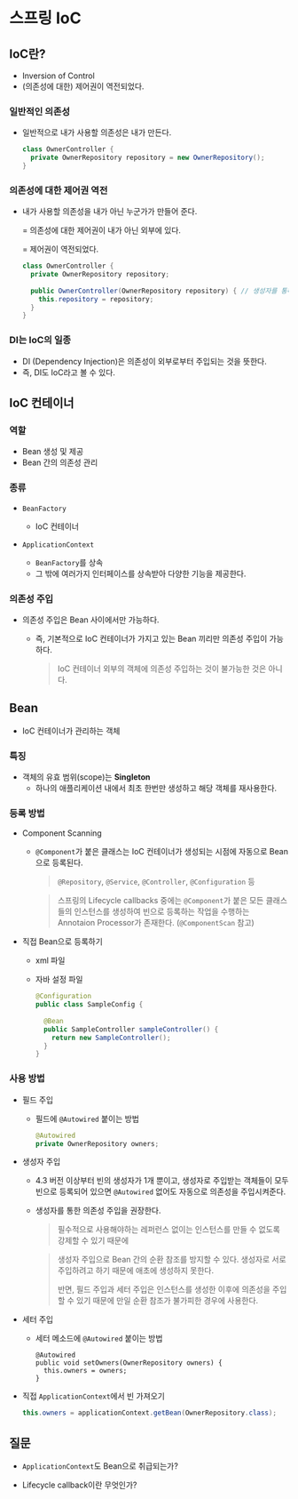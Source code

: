 # 스프링 IoC

## IoC란?

- Inversion of Control
- (의존성에 대한) 제어권이 역전되었다.



### 일반적인 의존성

- 일반적으로 내가 사용할 의존성은 내가 만든다.

  ```java
  class OwnerController {
  	private OwnerRepository repository = new OwnerRepository();
  }
  ```

  

### 의존성에 대한 제어권 역전

- 내가 사용할 의존성을 내가 아닌 누군가가 만들어 준다.

  = 의존성에 대한 제어권이 내가 아닌 외부에 있다.

  = 제어권이 역전되었다.

  ```java
  class OwnerController {
  	private OwnerRepository repository;
    
    public OwnerController(OwnerRepository repository) { // 생성자를 통해 외부에서 의존성이 주입된다.
      this.repository = repository;
    }
  }
  ```

  

### DI는 IoC의 일종

- DI (Dependency Injection)은 의존성이 외부로부터 주입되는 것을 뜻한다.
- 즉, DI도 IoC라고 볼 수 있다.



## IoC 컨테이너

### 역할

- Bean 생성 및 제공
- Bean 간의 의존성 관리



### 종류

- `BeanFactory`
  - IoC 컨테이너

- `ApplicationContext`

  - `BeanFactory`를 상속
  - 그 밖에 여러가지 인터페이스를 상속받아 다양한 기능을 제공한다.

  

### 의존성 주입

- 의존성 주입은 Bean 사이에서만 가능하다.

  - 즉, 기본적으로 IoC 컨테이너가 가지고 있는 Bean 끼리만 의존성 주입이 가능하다.

    > IoC 컨테이너 외부의 객체에 의존성 주입하는 것이 불가능한 것은 아니다.



## Bean   

- IoC 컨테이너가 관리하는 객체



### 특징

- 객체의 유효 범위(scope)는 **Singleton**
  - 하나의 애플리케이션 내에서 최초 한번만 생성하고 해당 객체를 재사용한다.



### 등록 방법

- Component Scanning

  - `@Component`가 붙은 클래스는 IoC 컨테이너가 생성되는 시점에 자동으로 Bean으로 등록된다.

    > `@Repository`, `@Service`, `@Controller`, `@Configuration` 등

    > 스프링의 Lifecycle callbacks 중에는 `@Component`가 붙은 모든 클래스들의 인스턴스를 생성하여 빈으로 등록하는 작업을 수행하는 Annotaion Processor가 존재한다. (`@ComponentScan` 참고)

- 직접 Bean으로 등록하기

  - xml 파일

  - 자바 설정 파일

    ```java
    @Configuration
    public class SampleConfig {
      
      @Bean
      public SampleController sampleController() {
        return new SampleController();
      }
    }
    ```

    

### 사용 방법

- 필드 주입

  - 필드에 `@Autowired` 붙이는 방법

    ```java
    @Autowired
    private OwnerRepository owners;
    ```

    

- 생성자 주입

  - 4.3 버전 이상부터 빈의 생성자가 1개 뿐이고, 생성자로 주입받는 객체들이 모두 빈으로 등록되어 있으면 `@Autowired` 없어도 자동으로 의존성을 주입시켜준다.

  - 생성자를 통한 의존성 주입을 권장한다.

    > 필수적으로 사용해야하는 레퍼런스 없이는 인스턴스를 만들 수 없도록 강제할 수 있기 때문에

    > 생성자 주입으로 Bean 간의 순환 참조를 방지할 수 있다. 생성자로 서로 주입하려고 하기 때문에 애초에 생성하지 못한다.
    >
    > 반면, 필드 주입과 세터 주입은 인스턴스를 생성한 이후에 의존성을 주입할 수 있기 때문에 만일 순환 참조가 불가피한 경우에 사용한다.

    

- 세터 주입

  - 세터 메소드에 `@Autowired` 붙이는 방법

    ```
    @Autowired
    public void setOwners(OwnerRepository owners) {
      this.owners = owners;
    }
    ```

    

- 직접 `ApplicationContext`에서 빈 가져오기

  ```java
  this.owners = applicationContext.getBean(OwnerRepository.class);
  ```

  

## 질문

- `ApplicationContext`도 Bean으로 취급되는가?

- Lifecycle callback이란 무엇인가?